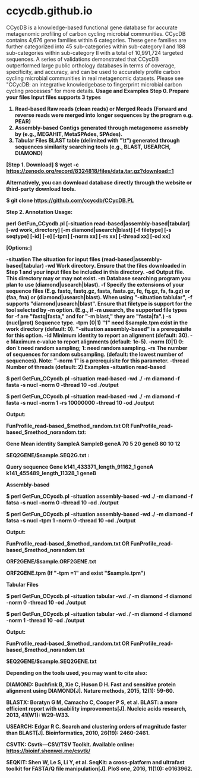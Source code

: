 # ccycdb.github.io
CCycDB is a knowledge-based functional gene database for accurate metagenomic profiling of carbon cycling microbial communities. CCycDB contains 4,676 gene families within 6 categories. These gene families are further categorized into 45 sub-categories within sub-category I and 188 sub-categories within sub-category II with a total of 10,991,724 targeted sequences. A series of validations demonstrated that CCycDB outperformed large public orthology databases in terms of coverage, specificity, and accuracy, and can be used to accurately profile carbon cycling microbial communities in real metagenomic datasets.
Please see "CCycDB: an integrative knowledgebase to fingerprint microbial carbon cycling processes" for more details.
<b>Usage and Examples</b>
<b >Step 0. Prepare your files <b>
Input files supports 3 types
1. Read-based
Raw reads (clean reads) or Merged Reads (Forward and reverse reads were merged into longer sequences by the program e.g. PEAR)
2. Assembly-based
Contigs generated through metagenome assmebly by (e.g., MEGAHIT, MetaSPAdes, SPAdes).
3. Tabular Files
BLAST table (delimited with "\t") generated through sequences similarity searching tools (e.g., BLAST, USEARCH, DIAMOND)

[Step 1. Download]
$ wget -c https://zenodo.org/record/8324818/files/data.tar.gz?download=1

 Alternatively, you can download database directly through the website or third-party download tools.

$ git clone https://github.com/ccycdb/CCycDB.PL

Step 2. Annotation
Usage:

perl GetFun_CCycdb.pl [-situation read-based|assembly-based|tabular] [-wd work_directory] [-m diamond|usearch|blast] [-f filetype] [-s seqtype] [-id] [-e] [-tpm] [-norm xx] [-rs xx] [-thread xx] [-od xx]

[Options:]

-situation	The situation for input files (read-based|assembly-based|tabular)
-wd	Work directory. Ensure that the files downloaded in Step 1 and your input files be included in this directory.
-od	Output file. This directory may or may not exist.
-m
Database searching program you plan to use (diamond|usearch|blast).
-f	Specify the extensions of your sequence files (E.g. fastq, fastq.gz, fasta, fasta.gz, fq, fq.gz, fa, fa.gz) or (faa, fna) or (diamond|usearch|blast).
When using "-situation tablular", -f supports "diamond|usearch|blast".
Ensure that filetype is support for the tool selected by -m option.
(E.g., if -m usearch, the supported file types for -f are "fastq|fasta," and for "-m blast," they are "fasta|fa".)
-s	(nucl|prot) Sequence type.
-tpm	(0|1)  "1" need $sample.tpm exist in the work directory (default: 0).
"-situation assembly-based" is a prerequisite for this option.
-id	Minimum identity to report an alignment (default: 30).
-e	Maximum e-value to report alignments (default: 1e-5).
-norm	(0|1) 0: don`t need random sampling; 1: need random sampling.
-rs	The number of sequences for random subsampling. (default: the lowest number of sequences).
Note: "-norm 1" is a prerequisite for this parameter.
-thread	Number of threads (default: 2)
Examples
-situation read-based

$ perl GetFun_CCycdb.pl -situation read-based -wd ./ -m diamond -f fasta -s nucl -norm 0 -thread 10 -od ./output

$ perl GetFun_CCycdb.pl -situation read-based -wd ./ -m diamond -f fasta -s nucl -norm 1 -rs 10000000 -thread 10 -od ./output

Output:

FunProfile_read-based_$method_random.txt  OR  FunProfile_read-based_$method_norandom.txt:

 Gene    Mean identity   SampleA    SampleB
geneA         70                 5                 20
geneB         80                10                12

SEQ2GENE/$sample.SEQ2G.txt :

Query sequence                                  Gene
k141_433371_length_91162_1            geneA
k141_455489_length_11328_1            geneB

Assembly-based

$ perl GetFun_CCycdb.pl -situation assembly-based -wd ./ -m diamond -f fatsa -s nucl -norm 0 -thread 10 -od ./output

$ perl GetFun_CCycdb.pl -situation assembly-based -wd ./ -m diamond -f fatsa -s nucl -tpm 1 -norm 0 -thread 10 -od ./output

Output:

FunProfile_read-based_$method_random.txt OR FunProfile_read-based_$method_norandom.txt

ORF2GENE/$sample.ORF2GENE.txt

ORF2GENE.tpm (If "-tpm =1" and exist "$sample.tpm")

 

Tabular Files

$ perl GetFun_CCycdb.pl -situation tabular -wd ./ -m diamond -f diamond  -norm 0 -thread 10 -od ./output

$ perl GetFun_CCycdb.pl -situation tabular -wd ./ -m diamond -f diamond -norm 1 -thread 10 -od ./output

Output:

FunProfile_read-based_$method_random.txt OR FunProfile_read-based_$method_norandom.txt

SEQ2GENE/$sample.SEQ2GENE.txt

 

Depending on the tools used, you may want to cite also:

DIAMOND: Buchfink B, Xie C, Huson D H. Fast and sensitive protein alignment using DIAMOND[J]. Nature methods, 2015, 12(1): 59-60.

BLASTX: Boratyn G M, Camacho C, Cooper P S, et al. BLAST: a more efficient report with usability improvements[J]. Nucleic acids research, 2013, 41(W1): W29-W33.

USEARCH: Edgar R C. Search and clustering orders of magnitude faster than BLAST[J]. Bioinformatics, 2010, 26(19): 2460-2461.

CSVTK: Csvtk—CSV/TSV Toolkit. Available online: https://bioinf.shenwei.me/csvtk/

SEQKIT: Shen W, Le S, Li Y, et al. SeqKit: a cross-platform and ultrafast toolkit for FASTA/Q file manipulation[J]. PloS one, 2016, 11(10): e0163962.
